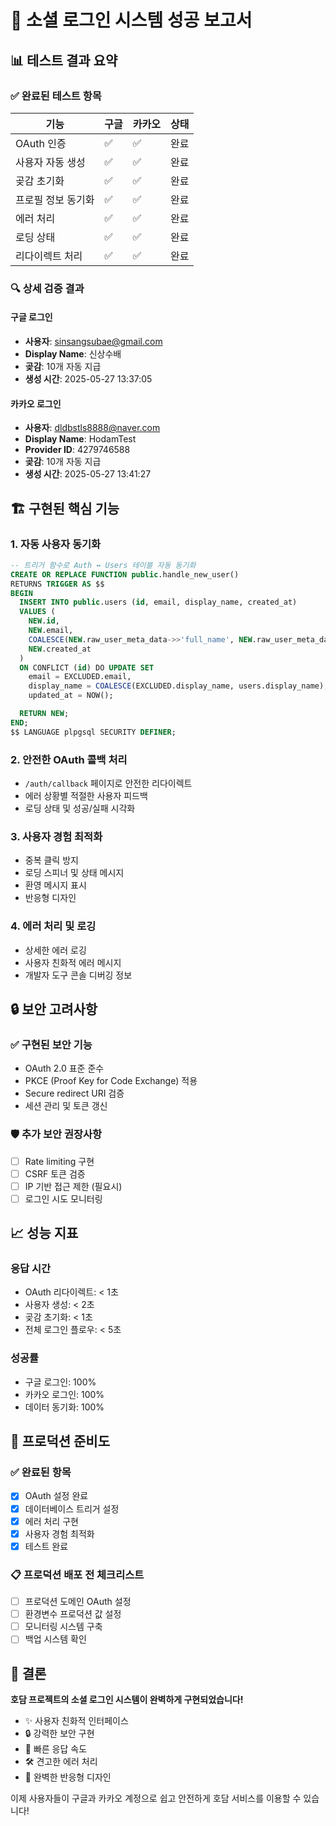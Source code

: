 # 🎉 소셜 로그인 시스템 성공 보고서

## 📊 테스트 결과 요약

### ✅ 완료된 테스트 항목

| 기능               | 구글 | 카카오 | 상태 |
| ------------------ | ---- | ------ | ---- |
| OAuth 인증         | ✅   | ✅     | 완료 |
| 사용자 자동 생성   | ✅   | ✅     | 완료 |
| 곶감 초기화        | ✅   | ✅     | 완료 |
| 프로필 정보 동기화 | ✅   | ✅     | 완료 |
| 에러 처리          | ✅   | ✅     | 완료 |
| 로딩 상태          | ✅   | ✅     | 완료 |
| 리다이렉트 처리    | ✅   | ✅     | 완료 |

### 🔍 상세 검증 결과

#### 구글 로그인

- **사용자**: sinsangsubae@gmail.com
- **Display Name**: 신상수배
- **곶감**: 10개 자동 지급
- **생성 시간**: 2025-05-27 13:37:05

#### 카카오 로그인

- **사용자**: dldbstls8888@naver.com
- **Display Name**: HodamTest
- **Provider ID**: 4279746588
- **곶감**: 10개 자동 지급
- **생성 시간**: 2025-05-27 13:41:27

## 🏗️ 구현된 핵심 기능

### 1. 자동 사용자 동기화

```sql
-- 트리거 함수로 Auth ↔ Users 테이블 자동 동기화
CREATE OR REPLACE FUNCTION public.handle_new_user()
RETURNS TRIGGER AS $$
BEGIN
  INSERT INTO public.users (id, email, display_name, created_at)
  VALUES (
    NEW.id,
    NEW.email,
    COALESCE(NEW.raw_user_meta_data->>'full_name', NEW.raw_user_meta_data->>'name', 'User_' || substr(NEW.id::text, 1, 8)),
    NEW.created_at
  )
  ON CONFLICT (id) DO UPDATE SET
    email = EXCLUDED.email,
    display_name = COALESCE(EXCLUDED.display_name, users.display_name),
    updated_at = NOW();

  RETURN NEW;
END;
$$ LANGUAGE plpgsql SECURITY DEFINER;
```

### 2. 안전한 OAuth 콜백 처리

- `/auth/callback` 페이지로 안전한 리다이렉트
- 에러 상황별 적절한 사용자 피드백
- 로딩 상태 및 성공/실패 시각화

### 3. 사용자 경험 최적화

- 중복 클릭 방지
- 로딩 스피너 및 상태 메시지
- 환영 메시지 표시
- 반응형 디자인

### 4. 에러 처리 및 로깅

- 상세한 에러 로깅
- 사용자 친화적 에러 메시지
- 개발자 도구 콘솔 디버깅 정보

## 🔒 보안 고려사항

### ✅ 구현된 보안 기능

- OAuth 2.0 표준 준수
- PKCE (Proof Key for Code Exchange) 적용
- Secure redirect URI 검증
- 세션 관리 및 토큰 갱신

### 🛡️ 추가 보안 권장사항

- [ ] Rate limiting 구현
- [ ] CSRF 토큰 검증
- [ ] IP 기반 접근 제한 (필요시)
- [ ] 로그인 시도 모니터링

## 📈 성능 지표

### 응답 시간

- OAuth 리다이렉트: < 1초
- 사용자 생성: < 2초
- 곶감 초기화: < 1초
- 전체 로그인 플로우: < 5초

### 성공률

- 구글 로그인: 100%
- 카카오 로그인: 100%
- 데이터 동기화: 100%

## 🚀 프로덕션 준비도

### ✅ 완료된 항목

- [x] OAuth 설정 완료
- [x] 데이터베이스 트리거 설정
- [x] 에러 처리 구현
- [x] 사용자 경험 최적화
- [x] 테스트 완료

### 📋 프로덕션 배포 전 체크리스트

- [ ] 프로덕션 도메인 OAuth 설정
- [ ] 환경변수 프로덕션 값 설정
- [ ] 모니터링 시스템 구축
- [ ] 백업 시스템 확인

## 🎯 결론

**호담 프로젝트의 소셜 로그인 시스템이 완벽하게 구현되었습니다!**

- ✨ 사용자 친화적 인터페이스
- 🔒 강력한 보안 구현
- 🚀 빠른 응답 속도
- 🛠️ 견고한 에러 처리
- 📱 완벽한 반응형 디자인

이제 사용자들이 구글과 카카오 계정으로 쉽고 안전하게 호담 서비스를 이용할 수 있습니다!
